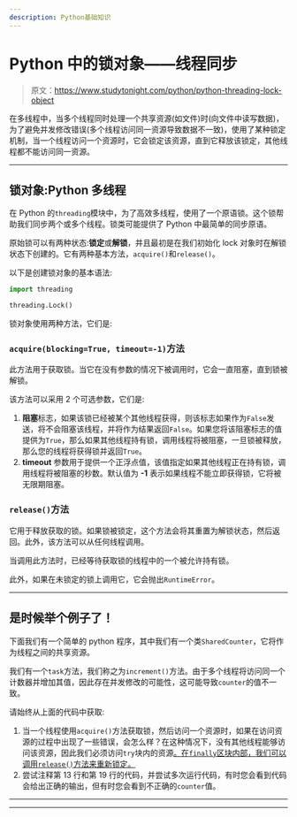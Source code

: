 ```yaml
---
description: Python基础知识
---
```


# Python 中的锁对象——线程同步

> 原文：<https://www.studytonight.com/python/python-threading-lock-object>

在多线程中，当多个线程同时处理一个共享资源(如文件)时(向文件中读写数据)，为了避免并发修改错误(多个线程访问同一资源导致数据不一致)，使用了某种锁定机制，当一个线程访问一个资源时，它会锁定该资源，直到它释放该锁定，其他线程都不能访问同一资源。

* * *

## 锁对象:Python 多线程

在 Python 的`threading`模块中，为了高效多线程，使用了一个原语锁。这个锁帮助我们同步两个或多个线程。锁类可能提供了 Python 中最简单的同步原语。

原始锁可以有两种状态:**锁定**或**解锁**，并且最初是在我们初始化 lock 对象时在解锁状态下创建的。它有两种基本方法，`acquire()`和`release()`。

以下是创建锁对象的基本语法:

```py
import threading

threading.Lock()
```

锁对象使用两种方法，它们是:

### `acquire(blocking=True, timeout=-1)`方法

此方法用于获取锁。当它在没有参数的情况下被调用时，它会一直阻塞，直到锁被解锁。

该方法可以采用 2 个可选参数，它们是:

1.  **阻塞**标志，如果该锁已经被某个其他线程获得，则该标志如果作为`False`发送，将不会阻塞该线程，并将作为结果返回`False`。如果您将该阻塞标志的值提供为`True`，那么如果其他线程持有锁，调用线程将被阻塞，一旦锁被释放，那么您的线程将获得锁并返回`True`。
2.  **timeout** 参数用于提供一个正浮点值，该值指定如果其他线程正在持有锁，调用线程将被阻塞的秒数。默认值为 **-1** 表示如果线程不能立即获得锁，它将被无限期阻塞。

### `release()`方法

它用于释放获取的锁。如果锁被锁定，这个方法会将其重置为解锁状态，然后返回。此外，该方法可以从任何线程调用。

当调用此方法时，已经等待获取锁的线程中的一个被允许持有锁。

此外，如果在未锁定的锁上调用它，它会抛出`RuntimeError`。

* * *

## 是时候举个例子了！

下面我们有一个简单的 python 程序，其中我们有一个类`SharedCounter`，它将作为线程之间的共享资源。

我们有一个`task`方法，我们称之为`increment()`方法。由于多个线程将访问同一个计数器并增加其值，因此存在并发修改的可能性，这可能导致`counter`的值不一致。

请始终从上面的代码中获取:

1.  当一个线程使用`acquire()`方法获取锁，然后访问一个资源时，如果在访问资源的过程中出现了一些错误，会怎么样？在这种情况下，没有其他线程能够访问该资源，因此我们必须访问`try`块内的资源[。在`finally`区块内部，我们可以调用`release()`方法来重新锁定。](/python/exception-handling-python)
2.  尝试注释第 13 行和第 19 行的代码，并尝试多次运行代码，有时您会看到代码会给出正确的输出，但有时您会看到不正确的`counter`值。

* * *

* * *
